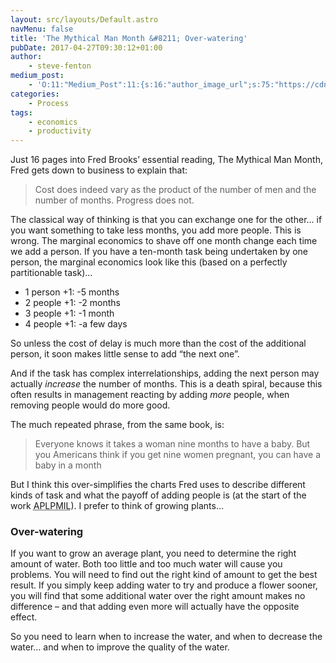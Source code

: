 ```yaml
---
layout: src/layouts/Default.astro
navMenu: false
title: 'The Mythical Man Month &#8211; Over-watering'
pubDate: 2017-04-27T09:30:12+01:00
author:
    - steve-fenton
medium_post:
    - 'O:11:"Medium_Post":11:{s:16:"author_image_url";s:75:"https://cdn-images-1.medium.com/fit/c/400/400/1*eXkhfEuF41g5W_xnc_ydLA.jpeg";s:10:"author_url";s:38:"https://medium.com/@steve.fenton.co.uk";s:11:"byline_name";N;s:12:"byline_email";N;s:10:"cross_link";s:3:"yes";s:2:"id";s:12:"551f8c32606a";s:21:"follower_notification";s:3:"yes";s:7:"license";s:19:"all-rights-reserved";s:14:"publication_id";s:2:"-1";s:6:"status";s:5:"draft";s:3:"url";s:51:"https://medium.com/@steve.fenton.co.uk/551f8c32606a";}'
categories:
    - Process
tags:
    - economics
    - productivity
---
```


Just 16 pages into Fred Brooks’ essential reading, The Mythical Man Month, Fred gets down to business to explain that:

> Cost does indeed vary as the product of the number of men and the number of months. Progress does not.

The classical way of thinking is that you can exchange one for the other… if you want something to take less months, you add more people. This is wrong. The marginal economics to shave off one month change each time we add a person. If you have a ten-month task being undertaken by one person, the marginal economics look like this (based on a perfectly partitionable task)…

- 1 person +1: -5 months
- 2 people +1: -2 months
- 3 people +1: -1 month
- 4 people +1: -a few days

So unless the cost of delay is much more than the cost of the additional person, it soon makes little sense to add “the next one”.

And if the task has complex interrelationships, adding the next person may actually *increase* the number of months. This is a death spiral, because this often results in management reacting by adding *more* people, when removing people would do more good.

The much repeated phrase, from the same book, is:

> Everyone knows it takes a woman nine months to have a baby. But you Americans think if you get nine women pregnant, you can have a baby in a month

But I think this over-simplifies the charts Fred uses to describe different kinds of task and what the payoff of adding people is (at the start of the work <abbr title="'A-PULP-MILL' adding people to a late project makes it later">APLPMIL</abbr>). I prefer to think of growing plants…

### Over-watering

If you want to grow an average plant, you need to determine the right amount of water. Both too little and too much water will cause you problems. You will need to find out the right kind of amount to get the best result. If you simply keep adding water to try and produce a flower sooner, you will find that some additional water over the right amount makes no difference – and that adding even more will actually have the opposite effect.

So you need to learn when to increase the water, and when to decrease the water… and when to improve the quality of the water.